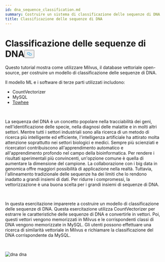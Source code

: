 ```yaml
---
id: dna_sequence_classification.md
summary: Costruire un sistema di classificazione delle sequenze di DNA con Milvus.
title: Classificazione delle sequenze di DNA
---
```

<h1 id="DNA-Sequence-Classification" class="common-anchor-header">Classificazione delle sequenze di DNA<button data-href="#DNA-Sequence-Classification" class="anchor-icon" translate="no">
      <svg translate="no"
        aria-hidden="true"
        focusable="false"
        height="20"
        version="1.1"
        viewBox="0 0 16 16"
        width="16"
      >
        <path
          fill="#0092E4"
          fill-rule="evenodd"
          d="M4 9h1v1H4c-1.5 0-3-1.69-3-3.5S2.55 3 4 3h4c1.45 0 3 1.69 3 3.5 0 1.41-.91 2.72-2 3.25V8.59c.58-.45 1-1.27 1-2.09C10 5.22 8.98 4 8 4H4c-.98 0-2 1.22-2 2.5S3 9 4 9zm9-3h-1v1h1c1 0 2 1.22 2 2.5S13.98 12 13 12H9c-.98 0-2-1.22-2-2.5 0-.83.42-1.64 1-2.09V6.25c-1.09.53-2 1.84-2 3.25C6 11.31 7.55 13 9 13h4c1.45 0 3-1.69 3-3.5S14.5 6 13 6z"
        ></path>
      </svg>
    </button></h1><p>Questo tutorial mostra come utilizzare Milvus, il database vettoriale open-source, per costruire un modello di classificazione delle sequenze di DNA.</p>
<p>Il modello ML e i software di terze parti utilizzati includono:</p>
<ul>
<li>CountVectorizer</li>
<li>MySQL</li>
<li><a href="https://towhee.io/">Towhee</a></li>
</ul>
<p><br/></p>
<p>La sequenza del DNA è un concetto popolare nella tracciabilità dei geni, nell'identificazione delle specie, nella diagnosi delle malattie e in molti altri settori. Mentre tutti i settori industriali sono alla ricerca di un metodo di ricerca più intelligente ed efficiente, l'intelligenza artificiale ha attirato molta attenzione soprattutto nei settori biologici e medici. Sempre più scienziati e ricercatori contribuiscono all'apprendimento automatico e all'apprendimento profondo nel campo della bioinformatica. Per rendere i risultati sperimentali più convincenti, un'opzione comune è quella di aumentare la dimensione del campione. La collaborazione con i big data in genomica offre maggiori possibilità di applicazione nella realtà. Tuttavia, l'allineamento tradizionale delle sequenze ha dei limiti che lo rendono inadatto a grandi insiemi di dati. Per ridurre i compromessi, la vettorizzazione è una buona scelta per i grandi insiemi di sequenze di DNA.</p>
<p><br/></p>
<p>In questa esercitazione imparerete a costruire un modello di classificazione delle sequenze di DNA. Questa esercitazione utilizza CountVectorizer per estrarre le caratteristiche delle sequenze di DNA e convertirle in vettori. Poi, questi vettori vengono memorizzati in Milvus e le corrispondenti classi di DNA vengono memorizzate in MySQL. Gli utenti possono effettuare una ricerca di similarità vettoriale in Milvus e richiamare la classificazione del DNA corrispondente da MySQL.</p>
<p><br/></p>
<p>
  
   <span class="img-wrapper"> <img translate="no" src="/docs/v2.4.x/assets/dna.png" alt="dna" class="doc-image" id="dna" />
   </span> <span class="img-wrapper"> <span>dna</span> </span></p>
